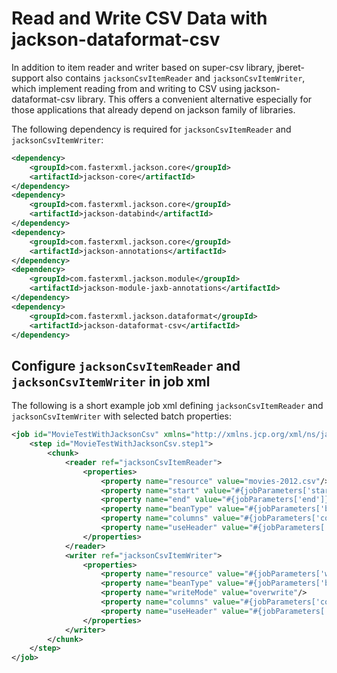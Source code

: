# Read and Write CSV Data with jackson-dataformat-csv

In addition to item reader and writer based on super-csv library, jberet-support also contains `jacksonCsvItemReader` and `jacksonCsvItemWriter`, which implement reading from and writing to CSV using jackson-dataformat-csv library. This offers a convenient alternative especially for those applications that already depend on jackson family of libraries.

The following dependency is required for `jacksonCsvItemReader` and `jacksonCsvItemWriter`:

```xml
<dependency>
    <groupId>com.fasterxml.jackson.core</groupId>
    <artifactId>jackson-core</artifactId>
</dependency>
<dependency>
    <groupId>com.fasterxml.jackson.core</groupId>
    <artifactId>jackson-databind</artifactId>
</dependency>
<dependency>
    <groupId>com.fasterxml.jackson.core</groupId>
    <artifactId>jackson-annotations</artifactId>
</dependency>
<dependency>
    <groupId>com.fasterxml.jackson.module</groupId>
    <artifactId>jackson-module-jaxb-annotations</artifactId>
</dependency>
<dependency>
    <groupId>com.fasterxml.jackson.dataformat</groupId>
    <artifactId>jackson-dataformat-csv</artifactId>
</dependency>
```

## Configure `jacksonCsvItemReader` and `jacksonCsvItemWriter` in job xml

The following is a short example job xml defining `jacksonCsvItemReader` and `jacksonCsvItemWriter` with selected batch properties:

```xml
<job id="MovieTestWithJacksonCsv" xmlns="http://xmlns.jcp.org/xml/ns/javaee" version="1.0">
    <step id="MovieTestWithJacksonCsv.step1">
        <chunk>
            <reader ref="jacksonCsvItemReader">
                <properties>
                    <property name="resource" value="movies-2012.csv"/>
                    <property name="start" value="#{jobParameters['start']}"/>
                    <property name="end" value="#{jobParameters['end']}"/>
                    <property name="beanType" value="#{jobParameters['beanType']}"/>
                    <property name="columns" value="#{jobParameters['columns']}"/>
                    <property name="useHeader" value="#{jobParameters['useHeader']}?:false;"/>
                </properties>
            </reader>
            <writer ref="jacksonCsvItemWriter">
                <properties>
                    <property name="resource" value="#{jobParameters['writeResource']}"/>
                    <property name="beanType" value="#{jobParameters['beanType']}"/>
                    <property name="writeMode" value="overwrite"/>
                    <property name="columns" value="#{jobParameters['columns']}"/>
                    <property name="useHeader" value="#{jobParameters['useHeader']}?:false;"/>
                </properties>
            </writer>
        </chunk>
    </step>
</job>
```


